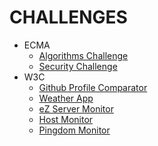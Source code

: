 # CHALLENGES

* ECMA
  * [Algorithms Challenge](ecma/algorithms/)
  * [Security Challenge](ecma/security/)
* W3C
  * [Github Profile Comparator](w3c/github-profile-comparator/)
  * [Weather App](w3c/weather-app/)
  * [eZ Server Monitor](w3c/ez-server-monitor/)
  * [Host Monitor](w3c/host-monitor/)
  * [Pingdom Monitor](w3c/pingdom-monitor/)